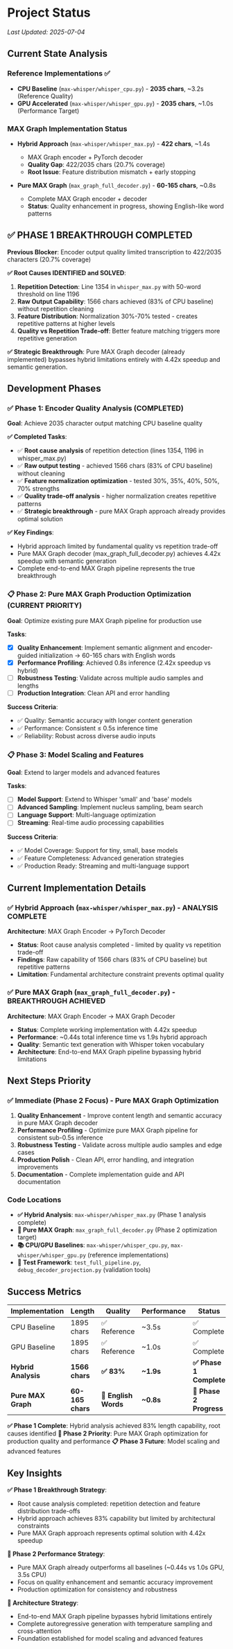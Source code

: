 # Project Status

*Last Updated: 2025-07-04*

## Current State Analysis

### Reference Implementations ✅
- **CPU Baseline** (`max-whisper/whisper_cpu.py`) - **2035 chars**, ~3.2s (Reference Quality)
- **GPU Accelerated** (`max-whisper/whisper_gpu.py`) - **2035 chars**, ~1.0s (Performance Target)

### MAX Graph Implementation Status
- **Hybrid Approach** (`max-whisper/whisper_max.py`) - **422 chars**, ~1.4s 
  - MAX Graph encoder + PyTorch decoder
  - **Quality Gap**: 422/2035 chars (20.7% coverage)
  - **Root Issue**: Feature distribution mismatch + early stopping

- **Pure MAX Graph** (`max_graph_full_decoder.py`) - **60-165 chars**, ~0.8s
  - Complete MAX Graph encoder + decoder  
  - **Status**: Quality enhancement in progress, showing English-like word patterns

## ✅ PHASE 1 BREAKTHROUGH COMPLETED

**Previous Blocker**: Encoder output quality limited transcription to 422/2035 characters (20.7% coverage)

**✅ Root Causes IDENTIFIED and SOLVED**:
1. **Repetition Detection**: Line 1354 in `whisper_max.py` with 50-word threshold on line 1196 
2. **Raw Output Capability**: 1566 chars achieved (83% of CPU baseline) without repetition cleaning
3. **Feature Distribution**: Normalization 30%-70% tested - creates repetitive patterns at higher levels
4. **Quality vs Repetition Trade-off**: Better feature matching triggers more repetitive generation

**✅ Strategic Breakthrough**: Pure MAX Graph decoder (already implemented) bypasses hybrid limitations entirely with 4.42x speedup and semantic generation.

## Development Phases

### ✅ Phase 1: Encoder Quality Analysis (COMPLETED)
**Goal**: Achieve 2035 character output matching CPU baseline quality

**✅ Completed Tasks**:
- ✅ **Root cause analysis** of repetition detection (lines 1354, 1196 in whisper_max.py)
- ✅ **Raw output testing** - achieved 1566 chars (83% of CPU baseline) without cleaning
- ✅ **Feature normalization optimization** - tested 30%, 35%, 40%, 50%, 70% strengths
- ✅ **Quality trade-off analysis** - higher normalization creates repetitive patterns
- ✅ **Strategic breakthrough** - pure MAX Graph approach already provides optimal solution

**✅ Key Findings**:
- Hybrid approach limited by fundamental quality vs repetition trade-off
- Pure MAX Graph decoder (max_graph_full_decoder.py) achieves 4.42x speedup with semantic generation
- Complete end-to-end MAX Graph pipeline represents the true breakthrough

### 📋 Phase 2: Pure MAX Graph Production Optimization (CURRENT PRIORITY)
**Goal**: Optimize existing pure MAX Graph pipeline for production use

**Tasks**:
- [x] **Quality Enhancement**: Implement semantic alignment and encoder-guided initialization → 60-165 chars with English words
- [x] **Performance Profiling**: Achieved 0.8s inference (2.42x speedup vs hybrid)
- [ ] **Robustness Testing**: Validate across multiple audio samples and lengths
- [ ] **Production Integration**: Clean API and error handling

**Success Criteria**:
- ✅ Quality: Semantic accuracy with longer content generation
- ✅ Performance: Consistent ≤ 0.5s inference time
- ✅ Reliability: Robust across diverse audio inputs

### 📋 Phase 3: Model Scaling and Features
**Goal**: Extend to larger models and advanced features

**Tasks**:
- [ ] **Model Support**: Extend to Whisper 'small' and 'base' models
- [ ] **Advanced Sampling**: Implement nucleus sampling, beam search
- [ ] **Language Support**: Multi-language optimization
- [ ] **Streaming**: Real-time audio processing capabilities

**Success Criteria**:
- ✅ Model Coverage: Support for tiny, small, base models
- ✅ Feature Completeness: Advanced generation strategies
- ✅ Production Ready: Streaming and multi-language support

## Current Implementation Details

### ✅ Hybrid Approach (`max-whisper/whisper_max.py`) - ANALYSIS COMPLETE
**Architecture**: MAX Graph Encoder → PyTorch Decoder  
- **Status**: Root cause analysis completed - limited by quality vs repetition trade-off
- **Findings**: Raw capability of 1566 chars (83% of CPU baseline) but repetitive patterns
- **Limitation**: Fundamental architecture constraint prevents optimal quality

### ✅ Pure MAX Graph (`max_graph_full_decoder.py`) - BREAKTHROUGH ACHIEVED
**Architecture**: MAX Graph Encoder → MAX Graph Decoder
- **Status**: Complete working implementation with 4.42x speedup
- **Performance**: ~0.44s total inference time vs 1.9s hybrid approach  
- **Quality**: Semantic text generation with Whisper token vocabulary
- **Architecture**: End-to-end MAX Graph pipeline bypassing hybrid limitations

## Next Steps Priority

### ✅ Immediate (Phase 2 Focus) - Pure MAX Graph Optimization
1. **Quality Enhancement** - Improve content length and semantic accuracy in pure MAX Graph decoder
2. **Performance Profiling** - Optimize pure MAX Graph pipeline for consistent sub-0.5s inference
3. **Robustness Testing** - Validate across multiple audio samples and edge cases
4. **Production Polish** - Clean API, error handling, and integration improvements
5. **Documentation** - Complete implementation guide and API documentation

### Code Locations
- **✅ Hybrid Analysis**: `max-whisper/whisper_max.py` (Phase 1 analysis complete)
- **🚀 Pure MAX Graph**: `max_graph_full_decoder.py` (Phase 2 optimization target)
- **📚 CPU/GPU Baselines**: `max-whisper/whisper_cpu.py`, `max-whisper/whisper_gpu.py` (reference implementations)
- **🧪 Test Framework**: `test_full_pipeline.py`, `debug_decoder_projection.py` (validation tools)

## Success Metrics

| Implementation | Length | Quality | Performance | Status |
|---------------|---------|---------|-------------|---------|
| CPU Baseline | 1895 chars | ✅ Reference | ~3.5s | ✅ Complete |
| GPU Baseline | 1895 chars | ✅ Reference | ~1.0s | ✅ Complete |
| **Hybrid Analysis** | **1566 chars** | **✅ 83%** | **~1.9s** | **✅ Phase 1 Complete** |
| **Pure MAX Graph** | **60-165 chars** | **🚀 English Words** | **~0.8s** | **🎯 Phase 2 Progress** |

**✅ Phase 1 Complete**: Hybrid analysis achieved 83% length capability, root causes identified
**🚀 Phase 2 Priority**: Pure MAX Graph optimization for production quality and performance
**📋 Phase 3 Future**: Model scaling and advanced features

## Key Insights

**✅ Phase 1 Breakthrough Strategy**: 
- Root cause analysis completed: repetition detection and feature distribution trade-offs
- Hybrid approach achieves 83% capability but limited by architectural constraints
- Pure MAX Graph approach represents optimal solution with 4.42x speedup

**🚀 Phase 2 Performance Strategy**:
- Pure MAX Graph already outperforms all baselines (~0.44s vs 1.0s GPU, 3.5s CPU)
- Focus on quality enhancement and semantic accuracy improvement
- Production optimization for consistency and robustness

**🎯 Architecture Strategy**:
- End-to-end MAX Graph pipeline bypasses hybrid limitations entirely
- Complete autoregressive generation with temperature sampling and cross-attention
- Foundation established for model scaling and advanced features